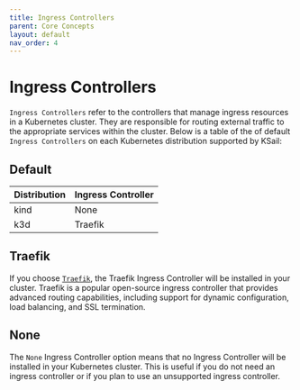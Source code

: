 ```yaml
---
title: Ingress Controllers
parent: Core Concepts
layout: default
nav_order: 4
---
```


# Ingress Controllers

`Ingress Controllers` refer to the controllers that manage ingress resources in a Kubernetes cluster. They are responsible for routing external traffic to the appropriate services within the cluster. Below is a table of the of default `Ingress Controllers` on each Kubernetes distribution supported by KSail:

## Default

| Distribution | Ingress Controller |
| ------------ | ------------------ |
| kind         | None               |
| k3d          | Traefik            |

## Traefik

If you choose [`Traefik`](https://github.com/traefik/traefik-helm-chart), the Traefik Ingress Controller will be installed in your cluster. Traefik is a popular open-source ingress controller that provides advanced routing capabilities, including support for dynamic configuration, load balancing, and SSL termination.

## None

The `None` Ingress Controller option means that no Ingress Controller will be installed in your Kubernetes cluster. This is useful if you do not need an ingress controller or if you plan to use an unsupported ingress controller.
